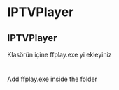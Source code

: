 # IPTVPlayer

## IPTVPlayer
Klasörün içine ffplay.exe yi ekleyiniz
#
Add ffplay.exe inside the folder
